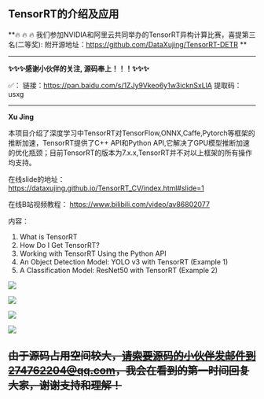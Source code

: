 ## TensorRT的介绍及应用

**:fire: :fire: :fire: 我们参加NVIDIA和阿里云共同举办的TensorRT异构计算比赛，喜提第三名(二等奖): 附开源地址：<https://github.com/DataXujing/TensorRT-DETR> **

------

**:sparkles::sparkles::sparkles:感谢小伙伴的关注, 源码奉上！！！:sparkles::sparkles::sparkles:**

:white_check_mark:： 
链接：https://pan.baidu.com/s/1ZJy9Vkeo6y1w3icknSxLlA 
提取码：usxg

------

**Xu Jing**

本项目介绍了深度学习中TensorRT对TensorFlow,ONNX,Caffe,Pytorch等框架的推断加速，TensorRT提供了C++ API和Python API,它解决了GPU模型推断加速的优化瓶颈；目前TensorRT的版本为7.x.x,TensorRT并不对以上框架的所有操作均支持。

在线slide的地址：<https://dataxujing.github.io/TensorRT_CV/index.html#slide=1>

在线B站视频教程： <https://www.bilibili.com/video/av86802077>


内容：

1. What is TensorRT
2. How Do I Get TensorRT?
3. Working with TensorRT Using the Python API
4. An Object Detection Model: YOLO v3 with TensorRT (Example 1)
5. A Classification Model: ResNet50 with TensorRT (Example 2)


![](./static/readme/p1.png)

![](./static/readme/p2.png)

![](./static/readme/p3.png)

![](./static/readme/p4.png)

## ~~由于源码占用空间较大，请索要源码的小伙伴发邮件到274762204@qq.com，我会在看到的第一时间回复大家，谢谢支持和理解！~~
